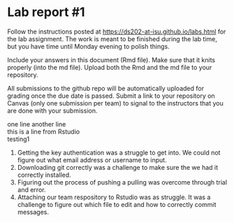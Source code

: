 
<!-- README.md is generated from README.Rmd. Please edit the README.Rmd file -->

# Lab report \#1

Follow the instructions posted at
<https://ds202-at-isu.github.io/labs.html> for the lab assignment. The
work is meant to be finished during the lab time, but you have time
until Monday evening to polish things.

Include your answers in this document (Rmd file). Make sure that it
knits properly (into the md file). Upload both the Rmd and the md file
to your repository.

All submissions to the github repo will be automatically uploaded for
grading once the due date is passed. Submit a link to your repository on
Canvas (only one submission per team) to signal to the instructors that
you are done with your submission.

one line another line  
this is a line from Rstudio  
testing1

1.  Getting the key authentication was a struggle to get into. We could
    not figure out what email address or username to input.  
2.  Downloading git correctly was a challenge to make sure the we had it
    correctly installed.  
3.  Figuring out the process of pushing a pulling was overcome through
    trial and error.  
4.  Attaching our team respository to Rstudio was as struggle. It was a
    challenge to figure out which file to edit and how to correctly
    commit messages.
